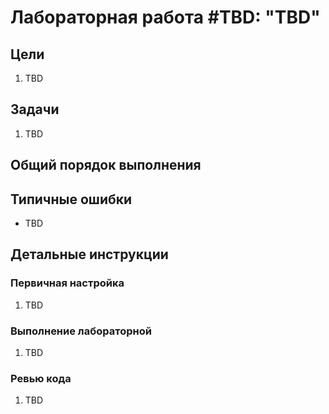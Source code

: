 # Лабораторная работа #TBD: "TBD"

## Цели

  1. TBD

## Задачи

  1. TBD

## Общий порядок выполнения

## Типичные ошибки

  - TBD

## Детальные инструкции

### Первичная настройка

  1. TBD

### Выполнение лабораторной

  1. TBD

### Ревью кода

  1. TBD

<!-- LINKS -->

[TBD]: TBD
